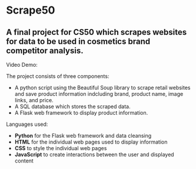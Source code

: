# Scrape50
## A final project for CS50 which scrapes websites for data to be used in cosmetics brand competitor analysis.

Video Demo: <URL HERE>

The project consists of three components:
- A python script using the Beautiful Soup library to scrape retail websites and save product information indcluding brand, product name, image links, and price.
- A SQL database which stores the scraped data.
- A Flask web framework to display product information.

Languages used:
- **Python** for the Flask web framework and data cleansing
- **HTML** for the individual web pages used to display information
- **CSS** to style the individual web pages
- **JavaScript** to create interactions between the user and displayed content